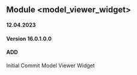 ## Module <model_viewer_widget>

#### 12.04.2023
#### Version 16.0.1.0.0
#### ADD
Initial Commit Model Viewer Widget
